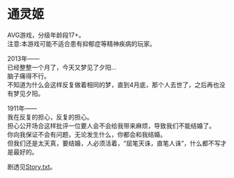 # 通灵姬
AVG游戏，分级年龄段17+。  
注意:本游戏可能不适合患有抑郁症等精神疾病的玩家。  

2013年——  
已经整整一个月了，今天又梦见了夕阳...  
脑子痛得不行。  
不知道为什么会这样反复做着相同的梦，直到4月底，那个人去世了，之后再也没有梦见夕阳。  

1911年——  
我在反复的担心，反复的担心。  
担心公开场合这样批评一位要人会不会给我带来麻烦，导致我们不能结婚了。  
你向我保证不会有问题，无论发生什么，你都会和我结婚。  
但我们还是太天真，要结婚，人必须活着，“屈笔天诛，直笔人诛”，什么都不写才是最好的。

剧透见[Story.txt](https://github.com/SnowyYANG/TongLingHime/blob/master/Story.txt)。
